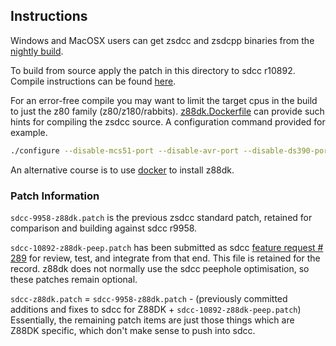 ## Instructions

Windows and MacOSX users can get zsdcc and zsdcpp binaries from the [nightly build](http://nightly.z88dk.org/).

To build from source apply the patch in this directory to sdcc r10892.
Compile instructions can be found [here](https://www.z88dk.org/wiki/doku.php?id=temp:front#sdcc1).

For an error-free compile you may want to limit the target cpus in the build to just the z80 family (z80/z180/rabbits).  [z88dk.Dockerfile](https://github.com/z88dk/z88dk/blob/master/z88dk.Dockerfile)
can provide such hints for compiling the zsdcc source. A configuration command provided for example.

```bash
./configure --disable-mcs51-port --disable-avr-port --disable-ds390-port --disable-hc08-port --disable-pic-port --disable-pic16-port --disable-xa51-port --disable-stm8-port --disable-tlcs90-port --disable-s08-port --disable-pic14-port --disable-ds390-port --disable-ds400-port --disable-ucsim --disable-device-lib --disable-packihx
```
An alternative course is to use [docker](https://github.com/z88dk/z88dk/blob/master/doc/Dockerfile.md)
to install z88dk.

### Patch Information

`sdcc-9958-z88dk.patch` is the previous zsdcc standard patch, retained for comparison and building against sdcc r9958.

`sdcc-10892-z88dk-peep.patch` has been submitted as sdcc [feature request # 289](https://sourceforge.net/p/sdcc/patches/289/) for review, test, and integrate from that end. This file is retained for the record. z88dk does not normally use the sdcc peephole optimisation, so these patches remain optional.

`sdcc-z88dk.patch` = `sdcc-9958-z88dk.patch` - (previously committed additions and fixes to sdcc for Z88DK + `sdcc-10892-z88dk-peep.patch`)  Essentially, the remaining patch items are just those things which are Z88DK specific, which don't make sense to push into sdcc.